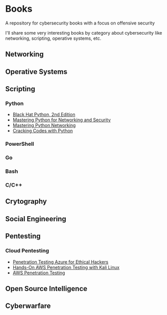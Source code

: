 # Books
A repository for cybersecurity books with a focus on offensive security

I'll share some very interesting books by category about cybersecurity like networking, scripting, operative systems, etc.

## Networking

## Operative Systems

## Scripting

### Python

- [Black Hat Python, 2nd Edition](https://www.amazon.com/Black-Hat-Python-2nd-Programming/dp/1718501129)
- [Mastering Python for Networking and Security](https://www.amazon.com/Mastering-Python-Networking-Security-networking/dp/1839217162)
- [Mastering Python Networking](https://www.amazon.com/Mastering-Python-Networking-automation-programmability/dp/1839214678)
- [Cracking Codes with Python](https://www.amazon.com/Cracking-Codes-Python-Introduction-Building/dp/1593278225)

### PowerShell

### Go

### Bash

### C/C++

## Crytography

## Social Engineering

## Pentesting

### Cloud Pentesting

- [Penetration Testing Azure for Ethical Hackers](https://www.amazon.com/Penetration-Testing-Azure-Ethical-Hackers/dp/1839212934)
- [Hands-On AWS Penetration Testing with Kali Linux](https://www.amazon.com/Hands-Penetration-Testing-Kali-Linux/dp/1789136725)
- [AWS Penetration Testing](https://www.amazon.com/AWS-Penetration-Testing-Beginners-Metasploit/dp/1839216921)

## Open Source Intelligence

## Cyberwarfare
